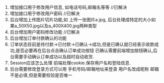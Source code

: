 1. 增加接口用于修改用户信息, 如电话号码,邮箱名等等 //已解决
2. 增加接口用于修改用户密码	//已解决
3. 后台增加上传图片切片功能,如 上传一张图片a.jpg, 后台处理成特定的大小如果a_50X50.jpg以及a_400X400.jpg两种类型
4. 后台增加用户密码修改功能	//已解决
5. 后台增加订单付款确认的功能
6. 订单状态目前是待付款->已付款->已确认->成功,但是已确认就已经表示收款成功,是否必要再在后台点击确认订单成功按钮
已确认需要前端增加按钮确认,后台需要手动确认订单成功以及超时自动收货.
7. Session应该怎么处理
前端处理cookie.保存用户名和登陆信息.
8. 后台需要修改登录方式可以用 手机号码/邮箱地址来登录
用户名改成昵称
邮箱不是必填,但是需要校验是否唯一
